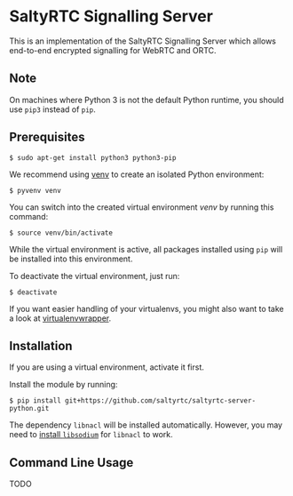 # SaltyRTC Signalling Server

This is an implementation of the SaltyRTC Signalling Server which allows end-to-end
encrypted signalling for WebRTC and ORTC.

## Note

On machines where Python 3 is not the default Python runtime, you should use
``pip3`` instead of ``pip``.

## Prerequisites

    $ sudo apt-get install python3 python3-pip

We recommend using [venv](https://docs.python.org/3/library/venv.html) to
create an isolated Python environment:

    $ pyvenv venv

You can switch into the created virtual environment *venv* by running this
command:

    $ source venv/bin/activate

While the virtual environment is active, all packages installed using `pip` will be
installed into this environment.

To deactivate the virtual environment, just run:

    $ deactivate

If you want easier handling of your virtualenvs, you might also want to take a
look at [virtualenvwrapper](https://virtualenvwrapper.readthedocs.io/).

## Installation

If you are using a virtual environment, activate it first.

Install the module by running:

```
$ pip install git+https://github.com/saltyrtc/saltyrtc-server-python.git
```

The dependency ``libnacl`` will be installed automatically. However, you may need to
[install ``libsodium``](https://download.libsodium.org/doc/installation/index.html)
for ``libnacl`` to work. 

## Command Line Usage

TODO
